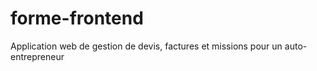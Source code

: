 # forme-frontend
Application web de gestion de devis, factures et missions pour un auto-entrepreneur

